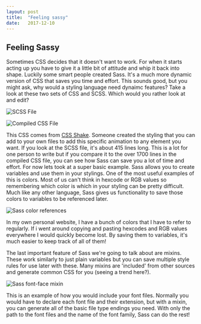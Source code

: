 ```yaml
---
layout: post
title:  "Feeling sassy"
date:   2017-12-10
---
```


Feeling Sassy
------------------------------

Sometimes CSS decides that it doesn't want to work. For when it starts acting up you have to give it a little bit of attitude and whip it back into shape. Luckily some smart people created Sass. It's a much more dynamic version of CSS that saves you time and effort. This sounds good, but you might ask, why would a styling language need dynaimc features? Take a look at these two sets of CSS and SCSS. Which would you rather look at and edit?

![SCSS File](https://image.ibb.co/gdEGvG/Screen_Shot_2017_12_10_at_3_30_52_PM.png)

![Compiled CSS File](https://image.ibb.co/gY1J9b/Screen_Shot_2017_12_10_at_3_31_18_PM.png)

This CSS comes from [CSS Shake](https://codepen.io/jamesmgraham320/pen/eewpMm). Someone created the styling that you can add to your own files to add this specific animation to any element you want. If you look at the SCSS file, it's about 415 lines long. This is a lot for one person to write but if you compare it to the over 1700 lines in the compiled CSS file, you can see how Sass can save you a lot of time and effort. 
For now lets took at a super basic example. Sass allows you to create variables and use them in your stylings. One of the most useful examples of this is colors. Most of us can't think in hexcode or RGB values so remembering which color is which in your styling can be pretty difficult. Much like any other language, Sass gives us functionality to save those colors to variables to be referenced later. 

![Sass color references](https://image.ibb.co/niC0pb/Screen_Shot_2017_12_10_at_4_11_44_PM.png)

In my own personal website, I have a bunch of colors that I have to refer to regularly. If i went around copying and pasting hexcodes and RGB values everywhere I would quickly become lost. By saving them to variables, it's much easier to keep track of all of them!

The last important feature of Sass we're going to talk about are mixins. These work similarly to just plain variables but you can save multiple style rules for use later with these. Many mixins are 'included' from other sources and generate common CSS for you (seeing a trend here?).

![Sass font-face mixin](https://image.ibb.co/jt9GvG/Screen_Shot_2017_12_10_at_4_18_09_PM.png)

This is an example of how you would include your font files. Normally you would have to declare each font file and their extension, but with a mixin, you can generate all of the basic file type endings you need. With only the path to the font files and the name of the font family, Sass can do the rest!
